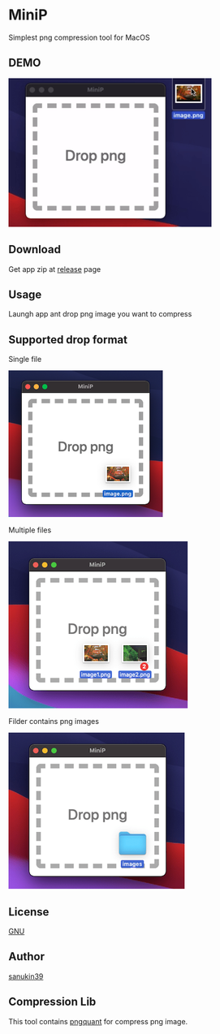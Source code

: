# MiniP
Simplest png compression tool for MacOS

## DEMO
![demo](https://github.com/sanukin39/MiniP/blob/main/images/demo.gif)

## Download
Get app zip at [release](https://github.com/sanukin39/MiniP/releases/new) page

## Usage
Laungh app ant drop png image you want to compress

## Supported drop format
Single file

![file](https://github.com/sanukin39/MiniP/blob/main/images/file.png)

Multiple files

![file](https://github.com/sanukin39/MiniP/blob/main/images/files.png)

Filder contains png images

![file](https://github.com/sanukin39/MiniP/blob/main/images/folder.png)

## License
[GNU](https://github.com/sanukin39/MiniP/blob/main/LICENSE)

## Author
[sanukin39](https://github.com/sanukin39)

## Compression Lib
This tool contains [pngquant](https://pngquant.org/) for compress png image.
